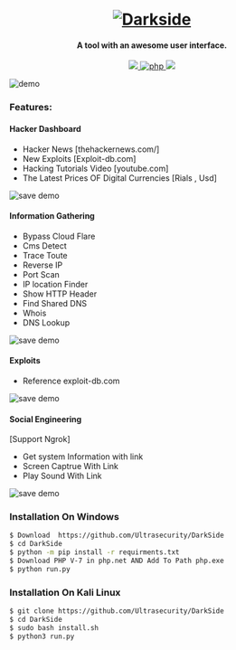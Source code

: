 <h1 align="center">
  <br>
  <a href="https://github.com/Ultrasecurity/Darkside"><img src="http://dl.sabzlearn.ir/demo/rsz_dark_side.jpg" alt="Darkside"></a>

</h1>

<h4 align="center">A tool with an awesome user interface.</h4>

<p align="center">
  <a href="http://python.org">
    <img src="https://img.shields.io/badge/python-v3.8-blue">
  </a>
  <a href="https://php.net">
    <img src="https://img.shields.io/badge/php-7.4.4-green"
         alt="php">
  </a>

  <a href="https://www.microsoft.com/de-de/">
    <img src="https://img.shields.io/badge/platform-Windows 10 | 8.1-red">
  </a>
</p>

![demo](http://dl.sabzlearn.ir/demo/OT130I1.png)

### Features:

#### Hacker Dashboard

- Hacker News  [thehackernews.com/]
- New Exploits   [Exploit-db.com]
- Hacking Tutorials Video  [youtube.com]
- The Latest Prices OF Digital Currencies [Rials , Usd]

![save demo](http://dl.sabzlearn.ir/demo/image_2020-10-20_00-46-06.png)

#### Information Gathering

- Bypass Cloud Flare
- Cms Detect
- Trace Toute
- Reverse IP
- Port Scan
- IP location Finder
- Show HTTP Header
- Find Shared DNS
- Whois
- DNS Lookup

![save demo](http://dl.sabzlearn.ir/demo/cccccc.PNG)

#### Exploits

- Reference exploit-db.com

![save demo](http://dl.sabzlearn.ir/demo/xxxxxxxx.PNG)


#### Social Engineering

[Support  Ngrok]

- Get system Information with link
- Screen Captrue With Link
- Play Sound With Link

![save demo](http://dl.sabzlearn.ir/demo/ffffffff.PNG)


### Installation On Windows


```bash
$ Download  https://github.com/Ultrasecurity/DarkSide
$ cd DarkSide
$ python -m pip install -r requirments.txt
$ Download PHP V-7 in php.net AND Add To Path php.exe
$ python run.py
```

### Installation On Kali Linux


```bash
$ git clone https://github.com/Ultrasecurity/DarkSide
$ cd DarkSide
$ sudo bash install.sh
$ python3 run.py
```

